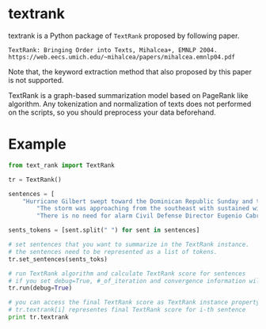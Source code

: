 # textrank
textrank is a Python package of `TextRank` proposed by following paper.

```
TextRank: Bringing Order into Texts, Mihalcea+, EMNLP 2004.
https://web.eecs.umich.edu/~mihalcea/papers/mihalcea.emnlp04.pdf
```
Note that, the keyword extraction method that also proposed by this paper is not supported.

TextRank is a graph-based summarization model based on PageRank like algorithm.
Any tokenization and normalization of texts does not performed on the scripts, so you should preprocess your data beforehand.  

# Example
```python
from text_rank import TextRank

tr = TextRank()

sentences = [
	"Hurricane Gilbert swept toward the Dominican Republic Sunday and the Civil Defense alerted its heavily populated south coast to prepare for high winds heavy rains and high seas",
        "The storm was approaching from the southeast with sustained winds of 75 mph gusting to 92 mph",
        "There is no need for alarm Civil Defense Director Eugenio Cabral said in a television alert shortly before midnight Saturday"]

sents_tokens = [sent.split(" ") for sent in sentences]

# set sentences that you want to summarize in the TextRank instance.
# the sentences need to be represented as a list of tokens.
tr.set_sentences(sents_toks)

# run TextRank algorithm and calculate TextRank score for sentences
# if you set debug=True, #_of_iteration and convergence information will be presented.
tr.run(debug=True)

# you can access the final TextRank score as TextRank instance property
# tr.textrank[i] representes final TextRank score for i-th sentence
print tr.textrank
```
